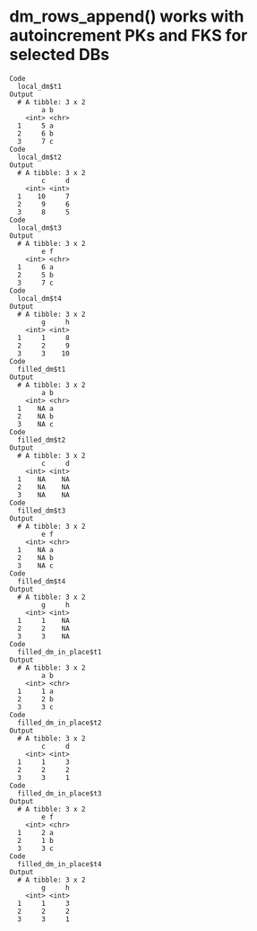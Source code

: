 # dm_rows_append() works with autoincrement PKs and FKS for selected DBs

    Code
      local_dm$t1
    Output
      # A tibble: 3 x 2
            a b    
        <int> <chr>
      1     5 a    
      2     6 b    
      3     7 c    
    Code
      local_dm$t2
    Output
      # A tibble: 3 x 2
            c     d
        <int> <int>
      1    10     7
      2     9     6
      3     8     5
    Code
      local_dm$t3
    Output
      # A tibble: 3 x 2
            e f    
        <int> <chr>
      1     6 a    
      2     5 b    
      3     7 c    
    Code
      local_dm$t4
    Output
      # A tibble: 3 x 2
            g     h
        <int> <int>
      1     1     8
      2     2     9
      3     3    10
    Code
      filled_dm$t1
    Output
      # A tibble: 3 x 2
            a b    
        <int> <chr>
      1    NA a    
      2    NA b    
      3    NA c    
    Code
      filled_dm$t2
    Output
      # A tibble: 3 x 2
            c     d
        <int> <int>
      1    NA    NA
      2    NA    NA
      3    NA    NA
    Code
      filled_dm$t3
    Output
      # A tibble: 3 x 2
            e f    
        <int> <chr>
      1    NA a    
      2    NA b    
      3    NA c    
    Code
      filled_dm$t4
    Output
      # A tibble: 3 x 2
            g     h
        <int> <int>
      1     1    NA
      2     2    NA
      3     3    NA
    Code
      filled_dm_in_place$t1
    Output
      # A tibble: 3 x 2
            a b    
        <int> <chr>
      1     1 a    
      2     2 b    
      3     3 c    
    Code
      filled_dm_in_place$t2
    Output
      # A tibble: 3 x 2
            c     d
        <int> <int>
      1     1     3
      2     2     2
      3     3     1
    Code
      filled_dm_in_place$t3
    Output
      # A tibble: 3 x 2
            e f    
        <int> <chr>
      1     2 a    
      2     1 b    
      3     3 c    
    Code
      filled_dm_in_place$t4
    Output
      # A tibble: 3 x 2
            g     h
        <int> <int>
      1     1     3
      2     2     2
      3     3     1


